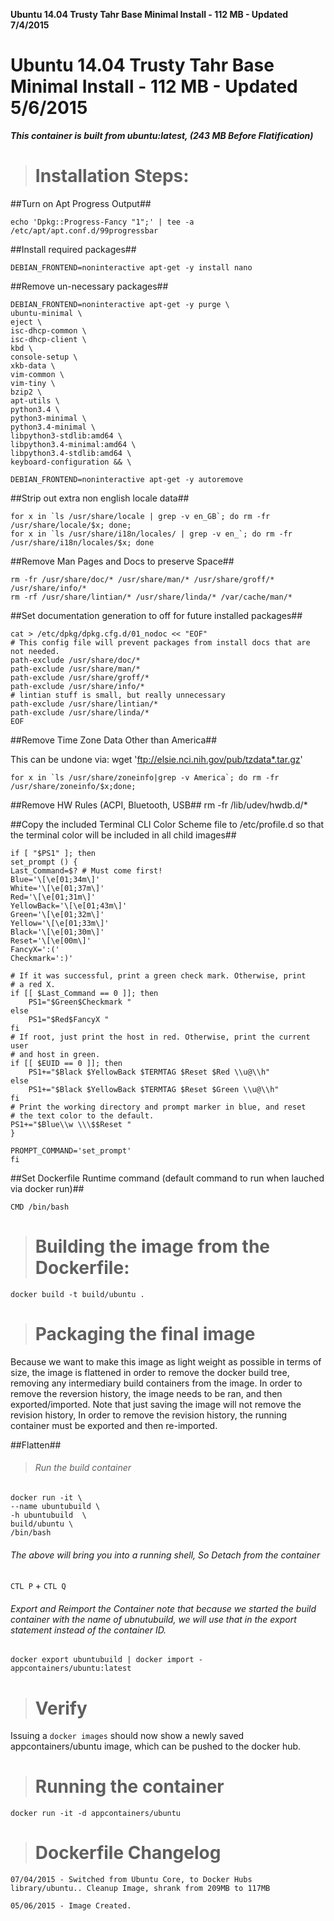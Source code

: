 **Ubuntu 14.04 Trusty Tahr Base Minimal Install - 112 MB - Updated 7/4/2015**

#  Ubuntu 14.04 Trusty Tahr Base Minimal Install - 112 MB - Updated 5/6/2015

***This container is built from ubuntu:latest, (243 MB Before Flatification)***


># Installation Steps:

##Turn on Apt Progress Output##
   
    echo 'Dpkg::Progress-Fancy "1";' | tee -a /etc/apt/apt.conf.d/99progressbar

##Install required packages##

    DEBIAN_FRONTEND=noninteractive apt-get -y install nano

##Remove un-necessary packages##
    
    DEBIAN_FRONTEND=noninteractive apt-get -y purge \
    ubuntu-minimal \
    eject \
    isc-dhcp-common \
    isc-dhcp-client \
    kbd \
    console-setup \
    xkb-data \
    vim-common \
    vim-tiny \
    bzip2 \
    apt-utils \
    python3.4 \
    python3-minimal \
    python3.4-minimal \
    libpython3-stdlib:amd64 \
    libpython3.4-minimal:amd64 \
    libpython3.4-stdlib:amd64 \
    keyboard-configuration && \
    
    DEBIAN_FRONTEND=noninteractive apt-get -y autoremove


##Strip out extra non english locale data##

    for x in `ls /usr/share/locale | grep -v en_GB`; do rm -fr /usr/share/locale/$x; done;
    for x in `ls /usr/share/i18n/locales/ | grep -v en_`; do rm -fr /usr/share/i18n/locales/$x; done


##Remove Man Pages and Docs to preserve Space##

    rm -fr /usr/share/doc/* /usr/share/man/* /usr/share/groff/* /usr/share/info/*
    rm -rf /usr/share/lintian/* /usr/share/linda/* /var/cache/man/*


##Set documentation generation to off for future installed packages##
       
    cat > /etc/dpkg/dpkg.cfg.d/01_nodoc << "EOF"
    # This config file will prevent packages from install docs that are not needed.
    path-exclude /usr/share/doc/*
    path-exclude /usr/share/man/*
    path-exclude /usr/share/groff/*
    path-exclude /usr/share/info/*
    # lintian stuff is small, but really unnecessary
    path-exclude /usr/share/lintian/*
    path-exclude /usr/share/linda/*
    EOF

##Remove Time Zone Data Other than America##

This can be undone via: wget 'ftp://elsie.nci.nih.gov/pub/tzdata*.tar.gz'
   
    for x in `ls /usr/share/zoneinfo|grep -v America`; do rm -fr /usr/share/zoneinfo/$x;done;

##Remove HW Rules (ACPI, Bluetooth, USB##
rm -fr /lib/udev/hwdb.d/*


##Copy the included Terminal CLI Color Scheme file to /etc/profile.d so that the terminal color will be included in all child images##

    if [ "$PS1" ]; then
    set_prompt () {
    Last_Command=$? # Must come first!
    Blue='\[\e[01;34m\]'
    White='\[\e[01;37m\]'
    Red='\[\e[01;31m\]'
    YellowBack='\[\e[01;43m\]'
    Green='\[\e[01;32m\]'
    Yellow='\[\e[01;33m\]'
    Black='\[\e[01;30m\]'
    Reset='\[\e[00m\]'
    FancyX=':('
    Checkmark=':)'

    # If it was successful, print a green check mark. Otherwise, print
    # a red X.
    if [[ $Last_Command == 0 ]]; then
        PS1="$Green$Checkmark "
    else
        PS1="$Red$FancyX "
    fi
    # If root, just print the host in red. Otherwise, print the current user
    # and host in green.
    if [[ $EUID == 0 ]]; then
        PS1+="$Black $YellowBack $TERMTAG $Reset $Red \\u@\\h"
    else
        PS1+="$Black $YellowBack $TERMTAG $Reset $Green \\u@\\h"
    fi
    # Print the working directory and prompt marker in blue, and reset
    # the text color to the default.
    PS1+="$Blue\\w \\\$$Reset "
    }
    
    PROMPT_COMMAND='set_prompt'
    fi

##Set Dockerfile Runtime command (default command to run when lauched via docker run)##
    
    CMD /bin/bash

># Building the image from the Dockerfile:
    
   `docker build -t build/ubuntu .`


># Packaging the final image

Because we want to make this image as light weight as possible in terms of size, the image is flattened in order to remove the docker build tree, removing any intermediary build containers from the image. In order to remove the reversion history, the image needs to be ran, and then exported/imported. Note that just saving the image will not remove the revision history, In order to remove the revision history, the running container must be exported and then re-imported. 

##Flatten##

>###### Run the build container

    docker run -it \
    --name ubuntubuild \
    -h ubuntubuild  \
    build/ubuntu \
    /bin/bash
 
   
###### The above will bring you into a running shell, So Detach from the container
    
   `CTL P` + `CTL Q`


###### Export and Reimport the Container note that because we started the build container with the name of ubnutubuild, we will use that in the export statement instead of the container ID.

    
    docker export ubuntubuild | docker import - appcontainers/ubuntu:latest

># Verify

Issuing a `docker images` should now show a newly saved appcontainers/ubuntu image, which can be pushed to the docker hub.

># Running the container
    
   `docker run -it -d appcontainers/ubuntu`


># Dockerfile Changelog
    
    07/04/2015 - Switched from Ubuntu Core, to Docker Hubs library/ubuntu.. Cleanup Image, shrank from 209MB to 117MB

    05/06/2015 - Image Created.